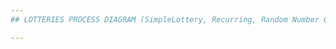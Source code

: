 ```yaml
---
## LOTTERIES PROCESS DIAGRAM (SimpleLottery, Recurring, Random Number Generator(RNG), Powerball)

---
```


<p><strong><img src="https://lh3.googleusercontent.com/hCtNKRcMKGUJ8zD727_yI37EC9kV_WG_Rt7cE2rMwqJYBbIzeZXI2yKHCLh1tcHw1BhnMLl0GzbXHizjKY8s7-i2UCFOGmIaGuuqzD20O_o-sVruRiHg0aZXi1aB6gf_s9dS_T2n" alt=""></strong></p>

